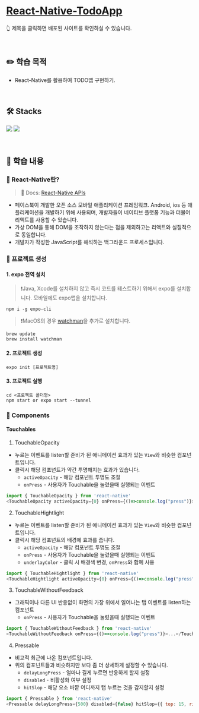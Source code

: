 # [React-Native-TodoApp]()

:point_up_2: 제목을 클릭하면 배포된 사이트를 확인하실 수 있습니다.

<br />

## :pencil2: 학습 목적

- React-Native를 활용하여 TODO앱 구현하기.

<br />

## 🛠️ Stacks

<img src="https://img.shields.io/badge/ReactNative-61DAFB?style=flat-round&logo=react&logoColor=white"/> <img src="https://img.shields.io/badge/Expo-000020?style=flat-round&logo=expo&logoColor=white"/>

<br />

## :book: 학습 내용

### 🔆 React-Native란?

> 📃 Docs: [React-Native APIs](https://reactnative.dev/docs/accessibilityinfo)

- 페이스북이 개발한 오픈 소스 모바일 애플리케이션 프레임워크. Android, ios 등 애플리케이션을 개발하기 위해 사용되며, 개발자들이 네이티브 플랫폼 기능과 더불어 리액트를 사용할 수 있습니다.
- 가상 DOM을 통해 DOM을 조작하지 않는다는 점을 제외하고는 리액트와 실질적으로 동일합니다.
- 개발자가 작성한 JavaScript를 해석하는 백그라운드 프로세스입니다.

### 🔆 프로젝트 생성

#### 1. expo 전역 설치

> ❗Java, Xcode를 설치하지 않고 즉시 코드를 테스트하기 위해서 expo를 설치합니다. 모바일에도 expo앱을 설치합니다.

```
npm i -g expo-cli
```

> ❗MacOS의 경우 [watchman](https://facebook.github.io/watchman/docs/install#buildinstall)을 추가로 설치합니다.

```
brew update
brew install watchman
```

#### 2. 프로젝트 생성

```
expo init [프로젝트명]
```

#### 3. 프로젝트 실행

```
cd <프로젝트 폴더명>
npm start or expo start --tunnel
```

### 🔆 Components

#### Touchables

1. TouchableOpacity

- 누르는 이벤트를 listen할 준비가 된 애니메이션 효과가 있는 `View`와 비슷한 컴포넌트입니다.
- 클릭시 해당 컴포넌트가 약간 투명해지는 효과가 있습니다.
  - `activeOpacity` - 해당 컴포넌트 투명도 조절
  - `onPress` - 사용자가 Touchable을 눌렀을때 실행되는 이벤트

```JavaScript
import { TouchableOpacity } from 'react-native'
<TouchableOpacity activeOpacity={0} onPress={()=>console.log("press")}>...</TouchableOpacity>
```

2. TouchableHightlight

- 누르는 이벤트를 listen할 준비가 된 애니메이션 효과가 있는 `View`와 비슷한 컴포넌트입니다.
- 클릭시 해당 컴포넌트의 배경에 효과를 줍니다.
  - `activeOpacity` - 해당 컴포넌트 투명도 조절
  - `onPress` - 사용자가 Touchable을 눌렀을때 실행되는 이벤트
  - `underlayColor` - 클릭 시 배경색 변경, `onPress`와 함께 사용

```JavaScript
import { TouchableHightlight } from 'react-native'
<TouchableHightlight activeOpacity={0} onPress={()=>console.log("press")} underlayColor="#ddd">...</TouchableHightlight>
```

3. TouchableWithoutFeedback

- 그래픽이나 다른 UI 반응없이 화면의 가장 위에서 일어나는 탭 이벤트를 listen하는 컴포넌트
  - `onPress` - 사용자가 Touchable을 눌렀을때 실행되는 이벤트

```JavaScript
import { TouchableWithoutFeedback } from 'react-native'
<TouchableWithoutFeedback onPress={()=>console.log("press")}>...</TouchableWithoutFeedback>
```

4. Pressable

- 비교적 최근에 나온 컴포넌트입니다.
- 위의 컴포넌트들과 비슷하지만 보다 좀 더 상세하게 설정할 수 있습니다.
  - `delayLongPress` - 얼마나 길게 누르면 반응하게 할지 설정
  - `disabled` - 비활성화 여부 설정
  - `hitSlop` - 해당 요소 바깥 어디까지 탭 누르는 것을 감지할지 설정

```JavaScript
import { Pressable } from 'react-native'
<Pressable delayLongPress={500} disabled={false} hitSlop={{ top: 15, right: 15, bottom: 15, left: 15 }}>...</Pressable>
```
